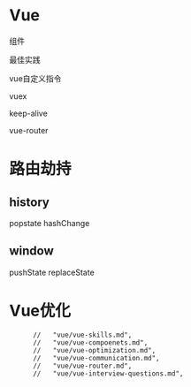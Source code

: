 # Vue

组件

最佳实践

vue自定义指令

vuex

keep-alive

vue-router

# 路由劫持

## history

popstate hashChange

## window

pushState replaceState

# Vue优化

          //   "vue/vue-skills.md",
          //   "vue/vue-compoenets.md",
          //   "vue/vue-optimization.md",
          //   "vue/vue-communication.md",
          //   "vue/vue-router.md",
          //   "vue/vue-interview-questions.md",